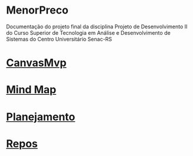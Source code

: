 # MenorPreco
Documentação do projeto final da disciplina Projeto de Desenvolvimento II do Curso Superior de Tecnologia em Análise e Desenvolvimento de Sistemas do Centro Universitário Senac-RS

# [CanvasMvp](https://github.com/henriquerc18/MenorPreco/blob/main/CanvasMvp.md)

# [Mind Map](https://miro.com/app/board/uXjVMM01U88=/?share_link_id=746559453687)

# [Planejamento](https://docs.google.com/document/d/1vVYzE3TfOUpYHfuHwt_mCw4-OmINHQnRF_0y-jLCqk8/edit?usp=sharing)

# [Repos](https://github.com/xitaro/Procergs.ShoppingList.Service)
